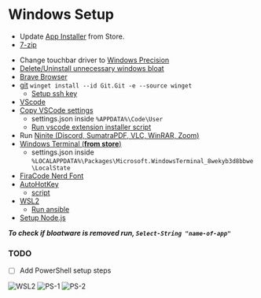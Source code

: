 # Windows Setup

- Update [App Installer](https://www.microsoft.com/en-us/p/app-installer/9nblggh4nns1?activetab=pivot:overviewtab) from Store.
- [7-zip](https://www.7-zip.org/)
<!-- - [Activate Windows 10](https://github.com/massgravel/Microsoft-Activation-Scripts) -->
- Change touchbar driver to [Windows Precision](https://www.youtube.com/watch?v=f2rfwR-IV-c)
- [Delete/Uninstall unnecessary windows bloat](https://github.com/NafiAsib/windows-setup/blob/master/debloat.ps1)
- [Brave Browser](https://brave.com/)
- [git](https://git-scm.com/download/win) `winget install --id Git.Git -e --source winget`
  - [Setup ssh key](https://github.com/NafiAsib/windows-setup/blob/master/settings.ps1)
- [VScode](https://code.visualstudio.com/download)
- [Copy VSCode settings](https://github.com/NafiAsib/windows-setup/blob/master/vscode/settings.json)
  - settings.json inside `%APPDATA%\Code\User`
  - [Run vscode extension installer script](https://github.com/NafiAsib/windows-setup/blob/master/vscode/extensions.ps1)
- Run [Ninite (Discord, SumatraPDF, VLC, WinRAR, Zoom)](https://ninite.com/)
- [Windows Terminal (**from store**)](https://www.microsoft.com/en-us/p/windows-terminal/9n0dx20hk701#activetab=pivot:overviewtab)
  - settings.json inside `%LOCALAPPDATA%\Packages\Microsoft.WindowsTerminal_8wekyb3d8bbwe\LocalState`
- [FiraCode Nerd Font](https://www.nerdfonts.com/font-downloads)
- [AutoHotKey](https://www.autohotkey.com/)
  - [script](https://github.com/NafiAsib/dotfiles/blob/master/windoze.md)
- [WSL2](https://docs.microsoft.com/en-us/windows/wsl/install)
  - [Run ansible](https://github.com/NafiAsib/ansible-dots)
- [Setup Node.js](https://docs.microsoft.com/en-us/windows/dev-environment/javascript/nodejs-on-windows)

**_To check if bloatware is removed run, `Select-String "name-of-app"`_**


### TODO
- [ ] Add PowerShell setup steps

![WSL2](https://user-images.githubusercontent.com/38901581/154800603-295e1788-9e9b-438b-bebd-adceef332cd3.png)
![PS-1](https://user-images.githubusercontent.com/38901581/154800607-5cc32cac-5bac-4516-8f89-cabbf0a9a39d.png)
![PS-2](https://user-images.githubusercontent.com/38901581/154800610-da568d10-1d56-4be0-88de-66e23acb09e7.png)
